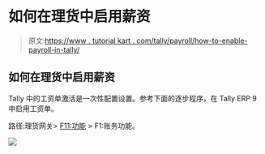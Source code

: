# 如何在理货中启用薪资

> 原文:[https://www . tutorial kart . com/tally/payroll/how-to-enable-payroll-in-tally/](https://www.tutorialkart.com/tally/payroll/how-to-enable-payroll-in-tally/)

## 如何在理货中启用薪资

Tally 中的工资单激活是一次性配置设置。参考下面的逐步程序，在 Tally ERP 9 中启用工资单。

路径:理货网关> [F11:功能](https://www.tutorialkart.com/tally/company-features-in-tally-f11-features/) > F1:账务功能。

[![](../Images/925da31b32d6bc3827932f6c8afb11bb.png)](https://www.tutorialkart.com/)